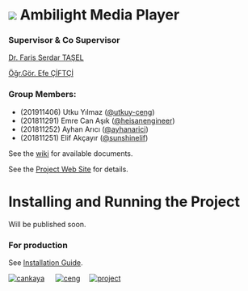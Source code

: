 # ![](https://static.wixstatic.com/media/6b165c_6545fbdf83f943a1ba45e75d8b0b6bbe~mv2.png) Ambilight Media Player

### Supervisor & Co Supervisor
[Dr. Faris Serdar TAŞEL](http://www.cankaya.edu.tr/arama/cv_en/LecturerFarisSerdarTA%C5%9EEL.html)

[Öğr.Gör. Efe ÇİFTÇİ](http://www.cankaya.edu.tr/akademik_birimler/cv/%C3%96%C4%9Fr.G%C3%B6r.Efe%C3%87%C4%B0FTC%C4%B0.html)


### Group Members:

- (201911406) Utku Yılmaz ([@utkuy-ceng](https://github.com/utkuy-ceng "@utkuy-ceng"))
- (201811291) Emre Can Aşık ([@heisanengineer](https://github.com/heisanengineer "@heisanengineer"))
- (201811252) Ayhan Arıcı ([@ayhanarici](https://github.com/ayhanarici "@ayhanarici"))
- (201811251) Elif Akçayır ([@sunshinelif](https://github.com/sunshinelif "@sunshinelif"))


See the [wiki](https://github.com/CankayaUniversity/ceng-407-408-2021-2022-Ambilight-Media-Player/wiki "wiki") for available documents.

See the [Project Web Site](https://ambilightbp.wixsite.com/project "WebSite") for details.

# Installing and Running the Project

Will be published soon.

### For production
See [Installation Guide](https://github.com/CankayaUniversity/ceng-407-408-2021-2022-Ambilight-Media-Player/wiki/Installation-Guide).


[![cankaya](https://static.wixstatic.com/media/6b165c_e007cd21cbc7414382363568f0849794~mv2.png/v1/crop/x_0,y_0,w_70,h_68,q_85/6b165c_e007cd21cbc7414382363568f0849794~mv2.webp)](https://www.cankaya.edu.tr?target=_blank) &emsp;
[![ceng](https://static.wixstatic.com/media/6b165c_e007cd21cbc7414382363568f0849794~mv2.png/v1/crop/x_125,y_0,w_70,h_68,q_85/6b165c_e007cd21cbc7414382363568f0849794~mv2.webp)](https://ceng.cankaya.edu.tr)&emsp;
[![project](https://static.wixstatic.com/media/6b165c_e007cd21cbc7414382363568f0849794~mv2.png/v1/crop/x_250,y_0,w_70,h_70,q_85/6b165c_e007cd21cbc7414382363568f0849794~mv2.webp)](https://ambilightbp.wixsite.com/project)

